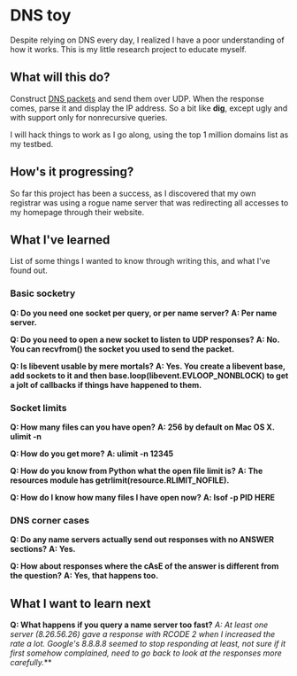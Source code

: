 # DNS toy

Despite relying on DNS every day, I realized I have a poor understanding of how it works. This is my little research project to educate myself.

## What will this do?

Construct [DNS packets](https://tools.ietf.org/html/rfc1035) and send them over UDP. When the response comes, parse it and display the IP address. So a bit like **dig**, except ugly and with support only for nonrecursive queries.

I will hack things to work as I go along, using the top 1 million domains list as my testbed.

## How's it progressing?

So far this project has been a success, as I discovered that my own registrar was using a rogue name server that was redirecting all accesses to my homepage through their website.

## What I've learned

List of some things I wanted to know through writing this, and what I've found out.

### Basic socketry

**Q: Do you need one socket per query, or per name server?**
**A: Per name server.**

**Q: Do you need to open a new socket to listen to UDP responses?**
**A: No. You can recvfrom() the socket you used to send the packet.**

**Q: Is libevent usable by mere mortals?**
**A: Yes. You create a libevent base, add sockets to it and then base.loop(libevent.EVLOOP_NONBLOCK) to get a jolt of callbacks if things have happened to them.**

### Socket limits

**Q: How many files can you have open?**
**A: 256 by default on Mac OS X. ulimit -n**

**Q: How do you get more?**
**A: ulimit -n 12345**

**Q: How do you know from Python what the open file limit is?**
**A: The resources module has getrlimit(resource.RLIMIT_NOFILE).**

**Q: How do I know how many files I have open now?**
**A: lsof -p PID HERE**

### DNS corner cases

**Q: Do any name servers actually send out responses with no ANSWER sections?**
**A: Yes.**

**Q: How about responses where the cAsE of the answer is different from the question?**
**A: Yes, that happens too.**

## What I want to learn next

**Q: What happens if you query a name server too fast?**
*A: At least one server (8.26.56.26) gave a response with RCODE 2 when I increased the rate a lot. Google's 8.8.8.8 seemed to stop responding at least, not sure if it first somehow complained, need to go back to look at the responses more carefully.***
